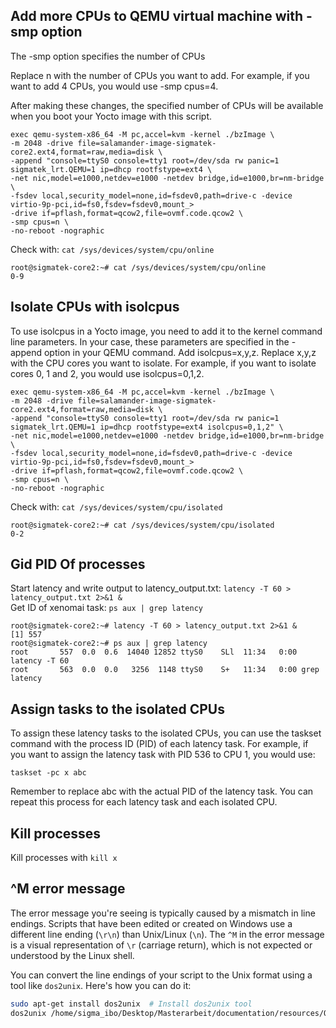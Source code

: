 
## Add more CPUs to QEMU virtual machine with -smp option 
The -smp option specifies the number of CPUs

Replace n with the number of CPUs you want to add. For example, if you want to add 4 CPUs, you would use -smp cpus=4.

After making these changes, the specified number of CPUs will be available when you boot your Yocto image with this script. 
```
exec qemu-system-x86_64 -M pc,accel=kvm -kernel ./bzImage \
-m 2048 -drive file=salamander-image-sigmatek-core2.ext4,format=raw,media=disk \
-append "console=ttyS0 console=tty1 root=/dev/sda rw panic=1 sigmatek_lrt.QEMU=1 ip=dhcp rootfstype=ext4 \
-net nic,model=e1000,netdev=e1000 -netdev bridge,id=e1000,br=nm-bridge \
-fsdev local,security_model=none,id=fsdev0,path=drive-c -device virtio-9p-pci,id=fs0,fsdev=fsdev0,mount_>
-drive if=pflash,format=qcow2,file=ovmf.code.qcow2 \
-smp cpus=n \
-no-reboot -nographic
```
Check with: `cat /sys/devices/system/cpu/online`
```
root@sigmatek-core2:~# cat /sys/devices/system/cpu/online
0-9
```
## Isolate CPUs with isolcpus
To use isolcpus in a Yocto image, you need to add it to the kernel command line parameters. In your case, these parameters are specified in the -append option in your QEMU command. Add isolcpus=x,y,z. Replace x,y,z with the CPU cores you want to isolate. For example, if you want to isolate cores 0, 1 and 2, you would use isolcpus=0,1,2.
```
exec qemu-system-x86_64 -M pc,accel=kvm -kernel ./bzImage \
-m 2048 -drive file=salamander-image-sigmatek-core2.ext4,format=raw,media=disk \
-append "console=ttyS0 console=tty1 root=/dev/sda rw panic=1 sigmatek_lrt.QEMU=1 ip=dhcp rootfstype=ext4 isolcpus=0,1,2" \
-net nic,model=e1000,netdev=e1000 -netdev bridge,id=e1000,br=nm-bridge \
-fsdev local,security_model=none,id=fsdev0,path=drive-c -device virtio-9p-pci,id=fs0,fsdev=fsdev0,mount_>
-drive if=pflash,format=qcow2,file=ovmf.code.qcow2 \
-smp cpus=n \
-no-reboot -nographic
```
Check with: `cat /sys/devices/system/cpu/isolated`
```
root@sigmatek-core2:~# cat /sys/devices/system/cpu/isolated
0-2
```

## Gid PID Of processes
Start latency and write output to latency_output.txt:
`latency -T 60 > latency_output.txt 2>&1 &`  
Get ID of xenomai task: `ps aux | grep latency`
```
root@sigmatek-core2:~# latency -T 60 > latency_output.txt 2>&1 &
[1] 557
root@sigmatek-core2:~# ps aux | grep latency
root       557  0.0  0.6  14040 12852 ttyS0    SLl  11:34   0:00 latency -T 60
root       563  0.0  0.0   3256  1148 ttyS0    S+   11:34   0:00 grep latency
```

## Assign tasks to the isolated CPUs 
To assign these latency tasks to the isolated CPUs, you can use the taskset command with the process ID (PID) of each latency task. For example, if you want to assign the latency task with PID 536 to CPU 1, you would use:

`taskset -pc x abc`

Remember to replace abc with the actual PID of the latency task. You can repeat this process for each latency task and each isolated CPU.


## Kill processes 
Kill processes with `kill x`


## ^M error message
The error message you're seeing is typically caused by a mismatch in line endings. Scripts that have been edited or created on Windows use a different line ending (`\r\n`) than Unix/Linux (`\n`). The `^M` in the error message is a visual representation of `\r` (carriage return), which is not expected or understood by the Linux shell.

You can convert the line endings of your script to the Unix format using a tool like `dos2unix`. Here's how you can do it:

```bash
sudo apt-get install dos2unix  # Install dos2unix tool
dos2unix /home/sigma_ibo/Desktop/Masterarbeit/documentation/resources/QEMU/start_qemu.sh
```